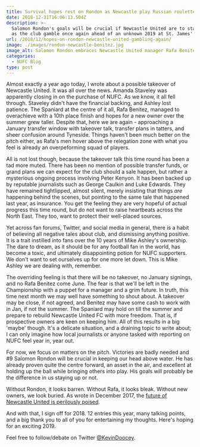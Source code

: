 ```yaml
---
title: Survival hopes rest on Rondon as Newcastle play Russian roulette in January
date: 2018-12-31T16:06:13.504Z
description: >-
  Salomon Rondon's goals will be crucial if Newcastle United are to stay afloat,
  as the club gamble once again ahead of an unknown 2019 at St. James' Park.
url: /2018/12/hopes-on-rondon-newcastle-united-gambling-again/
image: ./images/rondon-newcastle-benitez.jpg
image_alt: Salomon Rondon embraces Newcastle United manager Rafa Benitez.
categories:
  - NUFC Blog
type: post
---
```


Almost exactly a year ago today, I wrote about a possible takeover of Newcastle United. It was all over the news. Amanda Staveley was apparently closing in on the purchase of NUFC. As we know, it all fell through. Staveley didn't have the financial backing, and Ashley lost patience. The Spaniard at the centre of it all, Rafa Benitez, managed to overachieve with a 10th place finish and hopes for a new owner over the summer grew taller. Despite that, here we are again - approaching a January transfer window with takeover talk, transfer plans in tatters, and sheer confusion around Tyneside. Things haven't been much better on the pitch either, as Rafa's men hover above the relegation zone with what you feel is already an overpeforming squad of players.

All is not lost though, because the takeover talk this time round has been a tad more muted. There has been no mention of possible transfer funds, or grand plans we can expect for the club should a sale happen, but rather a mysterious ongoing process involving Peter Kenyon. It has been backed up by reputable journalists such as George Caulkin and Luke Edwards. They have remained tightlipped, almost silent, merely insisting that things _are_ happening behind the scenes, but pointing to the same tale that happened last year, as insurance. You get the feeling they are very hopeful of actual progress this time round, but do not want to raise heartbeats across the North East. They too, want to protect their well-placed sources.

Yet across fan forums, Twitter, and social media in general, there is a habit of believing all negative tales about club, and dismissing anything positive.
It is a trait instilled into fans over the 10 years of Mike Ashley's ownership. The dare to dream, as it should be for any football fan in the world, has become a toxic, and ultimately disappointing potion for NUFC supporters. We don't want to set ourselves up for one more let down. This is Mike Ashley we are dealing with, remember.

The overriding feeling is that there will be no takeover, no January signings, and no Rafa Benitez come June. The fear is that we'll be left in the Championship with a puppet for a manager and a grim future. In truth, this time next month we may well have something to shout about. A takeover may be close, if not agreed, and Benitez may have some cash to work with in Jan, if not the summer. The Spaniard may hold on till the summer and prepare to rebuild Newcastle United FC with more freedom. That is, if prospective owners are keen on keeping him. All of this results in a big 'maybe' though.
It's a delicate situation, and a draining topic to write about; I can only imagine how local journalists or anyone tasked with reporting on NUFC feel year in, year out.

For now, we focus on matters on the pitch. Victories are badly needed and #9 Salomon Rondon will be crucial in keeping our head above water. He has already proven quite the centre forward, an asset in the air, and excellent at holding up the ball while bringing others into play. His goals will probably be the difference in us staying up or not.

Without Rondon, it looks barren. Without Rafa, it looks bleak. Without new owners, we look buried. As wrote in December 2017, the [future of Newcastle United is perilously poised](https://www.tynetime.com/2017/12/future-of-newcastle-united-delicately-poised/).

And with that, I sign off for 2018. 12 entries this year, many talking points, and a big thank you to all of you for entertaining my thoughts. Here's hoping for an exciting 2019.

Feel free to follow/debate on Twitter [@KevinDoocey](https://twitter.com/kevindoocey).
